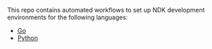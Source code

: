 This repo contains automated workflows to set up NDK development environments for the following languages:
- [Go](https://github.com/srl-labs/ndk-dev-environment/tree/go)
- [Python](https://github.com/srl-labs/ndk-dev-environment/tree/python)